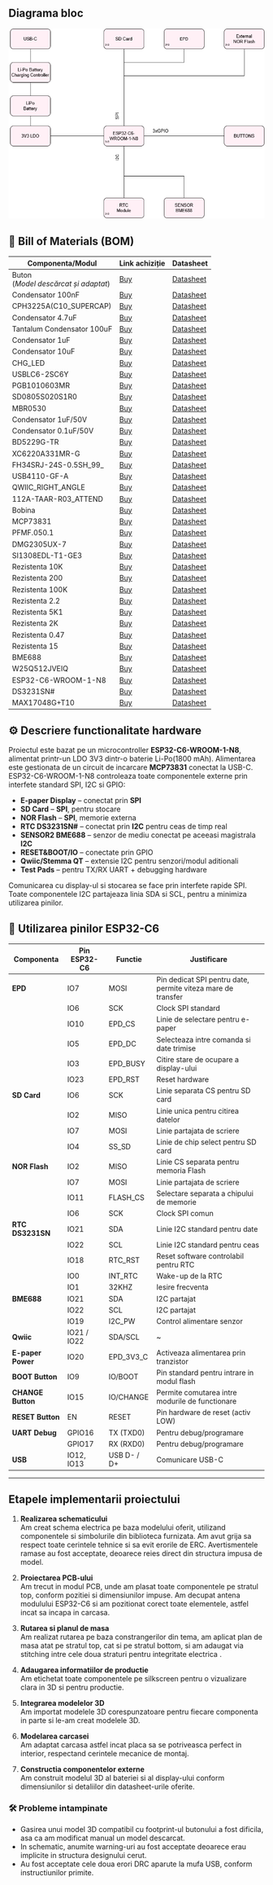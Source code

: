 ## Diagrama bloc

![Diagrama bloc](/Images/E-Reader.png)


## 🔩 Bill of Materials (BOM)

| Componenta/Modul                          | Link achiziție                                                                                                                                                                                                                                                                                       | Datasheet                                                                                                                                                             |
|-------------------------------------------|------------------------------------------------------------------------------------------------------------------------------------------------------------------------------------------------------------------------------------------------------------------------------------------------------|-----------------------------------------------------------------------------------------------------------------------------------------------------------------------|
| Buton<br/> (*Model descărcat și adaptat*) | [Buy](https://componentsearchengine.com/prices/TSP1C-RA?manufacturer=KNITTER-SWITCH)                                                                                                                                                                                                                 | [Datasheet](https://docs.rs-online.com/1fd0/0900766b80e2c247.pdf)                                                                                                     |
| Condensator 100nF                         | [Buy](https://ro.mouser.com/ProductDetail/KYOCERA-AVX/04026D104KAT2A?qs=LLG2yGGJ5NhILwMziGI8Xg%3D%3D)                                                                                                                                                                                                | [Datasheet](https://www.mouser.com/catalog/supplier/library/pdf/AVXSurfaceMountCeramic.pdf)                                                                           |
| CPH3225A(C10_SUPERCAP)                    | [Buy](https://ro.mouser.com/ProductDetail/Seiko-Semiconductors/CPH3225A?qs=3etwrb1wR%252BhUOph6lAO7eg%3D%3D)                                                                                                                                                                                         | [Datasheet](https://ro.mouser.com/datasheet/2/360/Seiko_Instruments_MicroBattery_E_20230330_2024Jan_-3561061.pdf)                                                     |
| Condensator 4.7uF                         | [Buy](https://ro.mouser.com/ProductDetail/KEMET/C0402C475M7PACTU?qs=SzIX745sIXFB9Q9KfZhc4g%3D%3D)                                                                                                                                                                                                    | [Datasheet](https://ro.mouser.com/datasheet/2/447/KEM_C1006_X5R_SMD-3316465.pdf)                                                                                      |
| Tantalum Condensator 100uF                | [Buy](https://ro.mouser.com/ProductDetail/KYOCERA-AVX/TAJW107M010RNJ?qs=Wtp%252Bf%2FAeVqIH8v1VxV%252B1Rg%3D%3D)                                                                                                                                                                                      | [Datasheet](https://ro.mouser.com/datasheet/2/40/TAJ-3165264.pdf)                                                                                                     |
| Condensator 1uF                           | [Buy](https://ro.mouser.com/ProductDetail/KYOCERA-AVX/04026D105KAT2A?qs=LLG2yGGJ5NgAzk5fb%252BnzGQ%3D%3D)                                                                                                                                                                                            | [Datasheet](https://ro.mouser.com/datasheet/2/40/cx5r_KGM-3223198.pdf)                                                                                                |
| Condensator 10uF                          | [Buy](https://www.digikey.com/en/products/detail/venkel/C0402X5R100-106MNP/12327194)                                                                                                                                                                                                                 | [Datasheet](https://venkelecd.com/partnumber/datasheet/C0402X5R100-106MNP)                                                                                            |
| CHG_LED                                   | [Buy](https://www.kingbrightusa.com/distyPNInv.asp?sltSearch=distyInv&match=1&txtPartNo=APHM1608ECT)                                                                                                                                                                                                 | [Datasheet](https://www.kingbrightusa.com/images/catalog/SPEC/APHM1608ECT.pdf)                                                                                        |
| USBLC6-2SC6Y                              | [Buy](https://ro.mouser.com/ProductDetail/STMicroelectronics/USBLC6-2SC6Y?qs=gNDSiZmRJS%2FOgDexvXkdow%3D%3D)                                                                                                                                                                                         | [Datasheet](https://ro.mouser.com/datasheet/2/389/usblc6_2sc6y-1852505.pdf)                                                                                           |
| PGB1010603MR                              | [Buy](https://ro.mouser.com/ProductDetail/Littelfuse/PGB1010603MR?qs=gu7KAQ731URLg4GSnNNN7Q%3D%3D)                                                                                                                                                                                                   | [Datasheet](https://www.littelfuse.com/assetdocs/pulseguard-esd-suppressors-pgb1-datasheet?assetguid=8a337998-d54d-466b-be4e-dc5bcd1f9321)                            |
| SD0805S020S1R0                            | [Buy](https://ro.mouser.com/ProductDetail/KYOCERA-AVX/SD0805S020S1R0?qs=jCA%252BPfw4LHbpkAoSnwrdjw%3D%3D)                                                                                                                                                                                            | [Datasheet](https://ro.mouser.com/datasheet/2/40/schottky-3165252.pdf)                                                                                                |
| MBR0530                                   | [Buy](https://ro.mouser.com/ProductDetail/onsemi/MBR0530T1G?qs=3JMERSakeboS%2FFOxJUMWeg%3D%3D)                                                                                                                                                                                                       | [Datasheet](https://www.onsemi.com/download/data-sheet/pdf/mbr0530t1-d.pdf)                                                                                           |
| Condensator 1uF/50V                       | [Buy](https://ro.mouser.com/ProductDetail/KYOCERA-AVX/06035D105MAT2A?qs=k4kUdCzLgS5%252BURKe1SOIeQ%3D%3D)                                                                                                                                                                                            | [Datasheet](https://ro.mouser.com/datasheet/2/40/cx5r_KGM-3223198.pdf)                                                                                                |
| Condensator 0.1uF/50V                     | [Buy](https://ro.mouser.com/ProductDetail/KYOCERA-AVX/04025C104JAT2A?qs=yqaQSyyJnNjAUYBPnTRwrw%3D%3D)                                                                                                                                                                                                | [Datasheet](https://ro.mouser.com/datasheet/2/40/AutoMLCC-2952695.pdf)                                                                                                |
| BD5229G-TR                                | [Buy](https://ro.mouser.com/ProductDetail/ROHM-Semiconductor/BD5229G-TR?qs=4kLU8WoGk0vvnhrrYwdszw%3D%3D)                                                                                                                                                                                             | [Datasheet](https://fscdn.rohm.com/en/products/databook/datasheet/ic/power/voltage_detector/bd52xxg-e.pdf)                                                            |
| XC6220A331MR-G                            | [Buy](https://ro.mouser.com/ProductDetail/Torex-Semiconductor/XC6220A331MR-G?qs=AsjdqWjXhJ8ZSWznL1J0gg%3D%3D)                                                                                                                                                                                        | [Datasheet](https://ro.mouser.com/datasheet/2/760/xc6220-3371556.pdf)                                                                                                 |
| FH34SRJ-24S-0.5SH_99_                     | [Buy](https://ro.mouser.com/ProductDetail/Hirose-Connector/FH34SRJ-24S-0.5SH99?qs=vcbW%252B4%252BSTIpKBl5ap9J8Fw%3D%3D)                                                                                                                                                                              | [Datasheet](https://ro.mouser.com/datasheet/2/185/FH34SRJ_24S_0_5SH_99__CL0580_1255_6_99_2DDrawing_0-1615044.pdf)                                                     |
| USB4110-GF-A                              | [Buy](https://ro.mouser.com/ProductDetail/GCT/USB4110-GF-A?qs=KUoIvG%2F9IlYiZvIXQjyJeA%3D%3D)                                                                                                                                                                                                        | [Datasheet](https://ro.mouser.com/datasheet/2/837/GCT_USB4110_Product_Drawing___20k_cycles-3455479.pdf)                                                               |
| QWIIC_RIGHT_ANGLE                         | [Buy](https://ro.mouser.com/ProductDetail/JST-Commercial/SM04B-SRSS-TBLFSN?qs=cdbOS8ANM9B3FdyA6cNU2A%3D%3D)                                                                                                                                                                                          | [Datasheet](https://ro.mouser.com/datasheet/2/564/eSR_SZ-3476820.pdf)                                                                                                 |
| 112A-TAAR-R03_ATTEND                      | [Buy](https://www.tme.eu/ro/details/mcc-sdmicro/conectori-pentru-cartele/attend/112a-taar-r03/?utm_source=google&utm_medium=cpc&utm_campaign=RUMUNIA%20%5BP%5D%5BDC%5D&gclsrc=aw.ds&gad_source=1&gclid=Cj0KCQjwhr6_BhD4ARIsAH1YdjAAB3boEl8CsGuWhO_BI6GGNh3SIUi2gO3ftspK5-ah9niT38KGMasaAnHZEALw_wcB) | [Datasheet](https://www.attend.com.tw/data/download/file/112A-TAAR-R03.pdf)                                                                                           |
| Bobina                                    | [Buy](https://ro.mouser.com/ProductDetail/Wurth-Elektronik/744043680?qs=PGXP4M47uW6VkZq%252BkzjrHA%3D%3D)                                                                                                                                                                                            | [Datasheet](https://www.we-online.com/components/products/datasheet/744043680.pdf)                                                                                    |
| MCP73831                                  | [Buy](https://ro.mouser.com/ProductDetail/Microchip-Technology/MCP73831T-2ATI-OT?qs=yUQqVecv4qsZbioEUu%252B83g%3D%3D)                                                                                                                                                                                | [Datasheet](https://ro.mouser.com/datasheet/2/268/MCP73831_Family_Data_Sheet_DS20001984H-3441711.pdf)                                                                 |
| PFMF.050.1                                | [Buy](https://ro.mouser.com/ProductDetail/Schurter/PFMF.050.2?qs=1auRipcfynCums5v1iucSA%3D%3D)                                                                                                                                                                                                       | [Datasheet](https://ro.mouser.com/datasheet/2/358/typ_PFMF-1275918.pdf)                                                                                               |
| DMG2305UX-7                               | [Buy](https://ro.mouser.com/ProductDetail/Diodes-Incorporated/DMG2305UX-7?qs=L1DZKBg7t5F%2FNBHrjfxC%252Bg%3D%3D)                                                                                                                                                                                     | [Datasheet](https://www.diodes.com/assets/Datasheets/DMG2305UX.pdf)                                                                                                   |
| SI1308EDL-T1-GE3                          | [Buy](https://ro.mouser.com/ProductDetail/Vishay-Semiconductors/SI1308EDL-T1-GE3?qs=bX1%252BNvsK%2FBramh9tgpOaEw%3D%3D)                                                                                                                                                                              | [Datasheet](https://www.vishay.com/docs/63399/si1308edl.pdf)                                                                                                          |
| Rezistenta 10K                            | [Buy](https://www.digikey.com/en/products/detail/venkel/CR0402-10W-102JT/12332774)                                                                                                                                                                                                                   | [Datasheet](https://data.venkel.com/documents/cr-series?_gl=1*2989pu*_ga*Nzc4NDIxNDY2LjE3NDM3NTUzNDM.*_ga_JRKGBZNVM8*MTc0Mzc1NTM0My4xLjAuMTc0Mzc1NTM0My42MC4wLjA.)    |
| Rezistenta 200                            | [Buy](https://ro.mouser.com/ProductDetail/Vishay-Beyschlag/MCS0402MD2000BE100?qs=3SvaY9RawMJNVte4F12%252BZQ%3D%3D)                                                                                                                                                                                   | [Datasheet](https://www.vishay.com/docs/28952/mcs0402at-mct0603at-mcu0805at-mca1206at.pdf)                                                                            |
| Rezistenta 100K                           | [Buy](https://www.digikey.com/en/products/detail/venkel/CR0402-16W-1003FT/12328296)                                                                                                                                                                                                                  | [Datasheet](https://octopart.com/datasheet/cr0402-16w-1003ft-venkel-16112934)                                                                                         |
| Rezistenta 2.2                            | [Buy](https://www.digikey.com/en/products/detail/venkel/TFCR0402-16W-C-1002BT/12331302)                                                                                                                                                                                                              | [Datasheet](https://data.venkel.com/documents/tfcr-series?_gl=1*1o1n72f*_ga*Nzc4NDIxNDY2LjE3NDM3NTUzNDM.*_ga_JRKGBZNVM8*MTc0Mzc1NTM0My4xLjEuMTc0Mzc1NjA4Mi4yMi4wLjA.) |
| Rezistenta 5K1                            | [Buy](https://ro.mouser.com/ProductDetail/YAGEO/RT0402BRD075K1L?qs=gY0y7AQI9SOxpEAvlEsiTQ%3D%3D)                                                                                                                                                                                                     | [Datasheet](https://ro.mouser.com/datasheet/2/447/PYu_RT_1_to_0_01_RoHS_L_15-3461507.pdf)                                                                             |
| Rezistenta 2K                             | [Buy](https://ro.mouser.com/ProductDetail/Bourns/CR0402AFX-2001GLF?qs=GedFDFLaBXEKjamDtfYtIQ%3D%3D)                                                                                                                                                                                                  | [Datasheet](https://ro.mouser.com/datasheet/2/54/cr_a-1858337.pdf)                                                                                                    |
| Rezistenta 0.47                           | [Buy](https://ro.mouser.com/ProductDetail/Vishay-Beyschlag/MMA02040C4707JB000?qs=YmMt7wOBEV42V6C1Rc7zpg%3D%3D)                                                                                                                                                                                       | [Datasheet](https://www.vishay.com/docs/28713/melfprof.pdf)                                                                                                           |
| Rezistenta 15                             | [Buy](https://ro.mouser.com/ProductDetail/YAGEO/RT0402FRE0715RL?qs=BXCcY9r%252B08DFFpLSkPOIqQ%3D%3D)                                                                                                                                                                                                 | [Datasheet](https://ro.mouser.com/datasheet/2/447/PYu_RT_1_to_0_01_RoHS_L_15-3461507.pdf)                                                                             |
| BME688                                    | [Buy](https://ro.mouser.com/ProductDetail/Bosch-Sensortec/BME688?qs=IS%252B4QmGtzzqQoVDscqwx3A%3D%3D)                                                                                                                                                                                                | [Datasheet](https://ro.mouser.com/datasheet/2/783/bst_bme688_fl000-2307034.pdf)                                                                                       |
| W25Q512JVEIQ                              | [Buy](https://ro.mouser.com/ProductDetail/Winbond/W25Q512JVEIQ?qs=l7cgNqFNU1jw6svr3at6tA%3D%3D)                                                                                                                                                                                                      | [Datasheet](https://ro.mouser.com/datasheet/2/949/Winbond_W25Q512JV_Datasheet-3240039.pdf)                                                                            |
| ESP32-C6-WROOM-1-N8                       | [Buy](https://ro.mouser.com/ProductDetail/Espressif-Systems/ESP32-C6-WROOM-1-N8?qs=8Wlm6%252BaMh8ST02Gmwp74cw%3D%3D)                                                                                                                                                                                 | [Datasheet](https://ro.mouser.com/datasheet/2/891/Espressif_ESP32_C6_WROOM_1__Datasheet_V0_1_PRELIMI-3239987.pdf)                                                     |
| DS3231SN#                                 | [Buy](https://ro.mouser.com/ProductDetail/Analog-Devices-Maxim-Integrated/DS3231SN?qs=1eQvB6Dk1vhUlr8%2FOrV0Fw%3D%3D)                                                                                                                                                                                | [Datasheet](https://ro.mouser.com/datasheet/2/609/DS3231-3421123.pdf)                                                                                                 |
| MAX17048G+T10                             | [Buy](https://ro.mouser.com/ProductDetail/Analog-Devices-Maxim-Integrated/MAX17048G%2bT10?qs=D7PJwyCwLAoGnnn8jEPRBQ%3D%3D)                                                                                                                                                                           | [Datasheet](https://ro.mouser.com/datasheet/2/609/MAX17048_MAX17049-3469099.pdf)                                                                                      |

## ⚙️ Descriere functionalitate hardware

Proiectul este bazat pe un microcontroller **ESP32-C6-WROOM-1-N8**, alimentat printr-un LDO 3V3 dintr-o baterie Li-Po(1800 mAh). Alimentarea este gestionata de un circuit de incarcare **MCP73831** conectat la USB-C. ESP32-C6-WROOM-1-N8 controleaza toate componentele externe prin interfete standard SPI, I2C si GPIO:

- **E-paper Display** – conectat prin **SPI**
- **SD Card** – **SPI**, pentru stocare
- **NOR Flash** – **SPI**, memorie externa
- **RTC DS3231SN#** – conectat prin **I2C** pentru ceas de timp real
- **SENSOR2 BME688** – senzor de mediu conectat pe aceeasi magistrala **I2C**
- **RESET&BOOT/IO** – conectate prin GPIO
- **Qwiic/Stemma QT** – extensie I2C pentru senzori/modul aditionali
- **Test Pads** – pentru TX/RX UART + debugging hardware

Comunicarea cu display-ul si stocarea se face prin interfete rapide SPI. Toate componentele I2C partajeaza linia SDA si SCL, pentru a minimiza utilizarea pinilor.


## 📍 Utilizarea pinilor ESP32-C6

| Componenta         | Pin ESP32-C6 | Functie     | Justificare                                                  |
|--------------------|--------------|-------------|--------------------------------------------------------------|
| **EPD**            | IO7          | MOSI        | Pin dedicat SPI pentru date, permite viteza mare de transfer |
|                    | IO6          | SCK         | Clock SPI standard                                           |
|                    | IO10         | EPD_CS      | Linie de selectare pentru e-paper                            |
|                    | IO5          | EPD_DC      | Selecteaza intre comanda si date trimise                     |
|                    | IO3          | EPD_BUSY    | Citire stare de ocupare a display-ului                       |
|                    | IO23         | EPD_RST     | Reset hardware                                               |
| **SD Card**        | IO6          | SCK         | Linie separata CS pentru SD card                             |
|                    | IO2          | MISO        | Linie unica pentru citirea datelor                           |
|                    | IO7          | MOSI        | Linie partajata de scriere                                   |
|                    | IO4          | SS_SD       | Linie de chip select pentru SD card                          |
| **NOR Flash**      | IO2          | MISO        | Linie CS separata pentru memoria Flash                       |
|                    | IO7          | MOSI        | Linie partajata de scriere                                   |
|                    | IO11         | FLASH_CS    | Selectare separata a chipului de memorie                     |
|                    | IO6          | SCK         | Clock SPI comun                                              |
| **RTC DS3231SN**   | IO21         | SDA         | Linie I2C standard pentru date                               |
|                    | IO22         | SCL         | Linie I2C standard pentru ceas                               |
|                    | IO18         | RTC_RST     | Reset software controlabil pentru RTC                        |
|                    | IO0          | INT_RTC     | Wake-up de la RTC                                            |
|                    | IO1          | 32KHZ       | Iesire frecventa                                             |
| **BME688**         | IO21         | SDA         | I2C partajat                                                 |
|                    | IO22         | SCL         | I2C partajat                                                 |
|                    | IO19         | I2C_PW      | Control alimentare senzor                                    |
| **Qwiic**          | IO21 / IO22  | SDA/SCL     | ~                                                            |
| **E-paper Power**  | IO20         | EPD_3V3_C   | Activeaza alimentarea prin tranzistor                        |
| **BOOT Button**    | IO9          | IO/BOOT     | Pin standard pentru intrare in modul flash                   |
| **CHANGE Button**  | IO15         | IO/CHANGE   | Permite comutarea intre modurile de functionare              |
| **RESET Button**   | EN           | RESET       | Pin hardware de reset (activ LOW)                            |
| **UART Debug**     | GPIO16       | TX (TXD0)   | Pentru debug/programare                                      |
|                    | GPIO17       | RX (RXD0)   | Pentru debug/programare                                      |
| **USB**            | IO12, IO13   | USB D- / D+ | Comunicare USB-C                                             |

---
## Etapele implementarii proiectului

1. **Realizarea schematicului**  
   Am creat schema electrica pe baza modelului oferit, utilizand componentele si simbolurile din biblioteca furnizata. Am avut grija sa respect toate cerintele tehnice si sa evit erorile de ERC. Avertismentele ramase au fost acceptate, deoarece reies direct din structura impusa de model.

2. **Proiectarea PCB-ului**  
   Am trecut in modul PCB, unde am plasat toate componentele pe stratul top, conform pozitiei si dimensiunilor impuse. Am decupat antena modulului ESP32-C6 si am pozitionat corect toate elementele, astfel incat sa incapa in carcasa.

3. **Rutarea si planul de masa**  
   Am realizat rutarea pe baza constrangerilor din tema, am aplicat plan de masa atat pe stratul top, cat si pe stratul bottom, si am adaugat via stitching intre cele doua straturi pentru integritate electrica .

4. **Adaugarea informatiilor de productie**  
   Am etichetat toate componentele pe silkscreen pentru o vizualizare clara in 3D si pentru productie.

5. **Integrarea modelelor 3D**  
   Am importat modelele 3D corespunzatoare pentru fiecare componenta in parte si le-am creat modelele 3D.

6. **Modelarea carcasei**  
   Am adaptat carcasa astfel incat placa sa se potriveasca perfect in interior, respectand cerintele mecanice de montaj.

7. **Constructia componentelor externe**  
   Am construit modelul 3D al bateriei si al display-ului conform dimensiunilor si detaliilor din datasheet-urile oferite.

### 🛠️ Probleme intampinate

- Gasirea unui model 3D compatibil cu footprint-ul butonului a fost dificila, asa ca am modificat manual un model descarcat.
- In schematic, anumite warning-uri au fost acceptate deoarece erau implicite in structura designului cerut.
- Au fost acceptate cele doua erori DRC aparute la mufa USB, conform instructiunilor primite.
